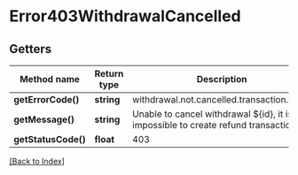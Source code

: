 # Error403WithdrawalCancelled

## Getters

Method name | Return type | Description | Notes
------------ | ------------- | ------------- | -------------
**getErrorCode()** | **string** | withdrawal.not.cancelled.transaction.failed |
**getMessage()** | **string** | Unable to cancel withdrawal ${id}, it is impossible to create refund transaction. |
**getStatusCode()** | **float** | 403 |

[[Back to Index]](../index.md)
